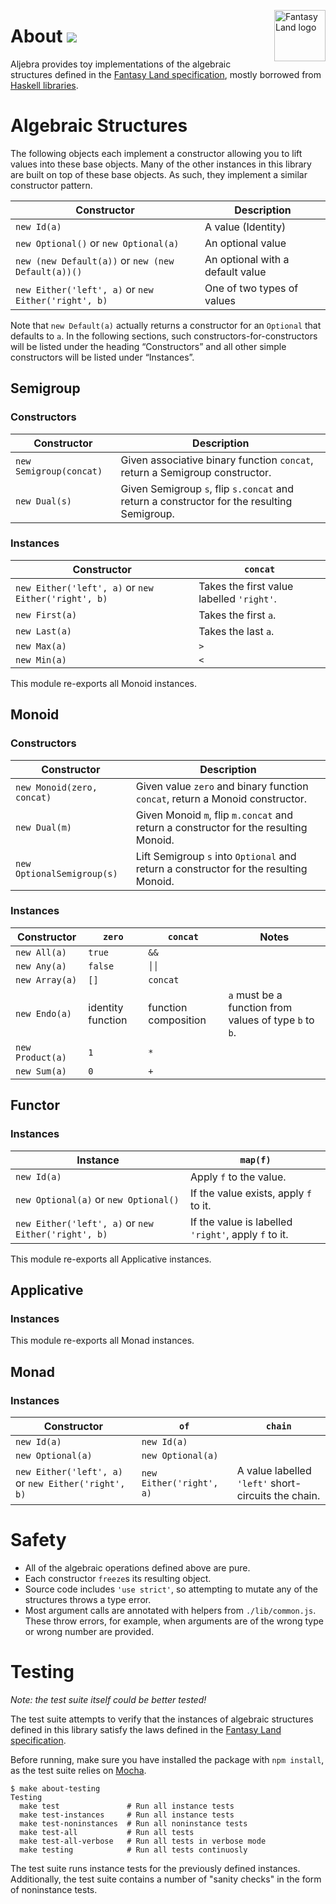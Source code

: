 <a href="https://github.com/pufuwozu/fantasy-land"><img src="https://raw.github.com/pufuwozu/fantasy-land/master/logo.png" align="right" width="82px" height="82px" alt="Fantasy Land logo" /></a>

About [<img src="https://travis-ci.org/markandrus/aljebra.png">](http://travis-ci.org/#!/markandrus/aljebra)
=====

Aljebra provides toy implementations of the algebraic structures defined in the [Fantasy Land specification](https://github.com/pufuwozu/fantasy-land), mostly borrowed from [Haskell libraries](http://hackage.haskell.org/package/base).

Algebraic Structures
====================

The following objects each implement a constructor allowing you to lift values into these base objects. Many of the other instances in this library are built on top of these base objects. As such, they implement a similar constructor pattern.

| Constructor                                         | Description
| --------------------------------------------------- | -----------
| `new Id(a)`                                         | A value (Identity)
| `new Optional()` or `new Optional(a)`               | An optional value
| `new (new Default(a))` or `new (new Default(a))()`  | An optional with a default value
| `new Either('left', a)` or `new Either('right', b)` | One of two types of values

Note that `new Default(a)` actually returns a constructor for an `Optional` that defaults to `a`. In the following sections, such constructors-for-constructors will be listed under the heading &#8220;Constructors&#8221; and all other simple constructors will be listed under &#8220;Instances&#8221;.

Semigroup
---------

### Constructors

| Constructor             | Description
| ----------------------- | -----------
| `new Semigroup(concat)` | Given associative binary function `concat`, return a Semigroup constructor.
| `new Dual(s)`           | Given Semigroup `s`, flip `s.concat` and return a constructor for the resulting Semigroup.

### Instances

| Constructor                                         | `concat`
| --------------------------------------------------- | --------
| `new Either('left', a)` or `new Either('right', b)` | Takes the first value labelled `'right'`.
| `new First(a)`                                      | Takes the first `a`.
| `new Last(a)`                                       | Takes the last `a`.
| `new Max(a)`                                        | `>`
| `new Min(a)`                                        | `<`

This module re-exports all Monoid instances.

Monoid
------

### Constructors

| Constructor                        | Description
| ---------------------------------- | -----------
| `new Monoid(zero, concat)`         | Given value `zero` and binary function `concat`, return a Monoid constructor.
| `new Dual(m)`                      | Given Monoid `m`, flip `m.concat` and return a constructor for the resulting Monoid.
| `new OptionalSemigroup(s)`         | Lift Semigroup `s` into `Optional` and return a constructor for the resulting Monoid.

### Instances

| Constructor      | `zero`            | `concat`             | Notes
| ---------------- | ----------------- | -------------------- | -----
| `new All(a)`     | `true`            | `&&`                 |
| `new Any(a)`     | `false`           | <code>││</code>      |
| `new Array(a)`   | `[]`              | `concat`             |
| `new Endo(a)`    | identity function | function composition | `a` must be a function from values of type `b` to `b`.
| `new Product(a)` | `1`               | `*`                  |
| `new Sum(a)`     | `0`               | `+`                  |

Functor
-------

### Instances

| Instance                                            | `map(f)`
| --------------------------------------------------- | --------
| `new Id(a)`                                         | Apply `f` to the value.
| `new Optional(a)` or `new Optional()`               | If the value exists, apply `f` to it.
| `new Either('left', a)` or `new Either('right', b)` | If the value is labelled `'right'`, apply `f` to it.

This module re-exports all Applicative instances.

Applicative
-----------

### Instances

This module re-exports all Monad instances.

Monad
-----

### Instances

| Constructor                                         | `of`                     | `chain`
| --------------------------------------------------- | ------------------------ | -------
| `new Id(a)`                                         | `new Id(a)`              |
| `new Optional(a)`                                   | `new Optional(a)`        |
| `new Either('left', a)` or `new Either('right', b)` | `new Either('right', a)` | A value labelled `'left'` short-circuits the chain.

Safety
======

* All of the algebraic operations defined above are pure.
* Each constructor `freeze`s its resulting object.
* Source code includes `'use strict'`, so attempting to mutate any of the structures throws a type error.
* Most argument calls are annotated with helpers from `./lib/common.js`. These throw errors, for example, when arguments are of the wrong type or wrong number are provided.

Testing
=======

_Note: the test suite itself could be better tested!_

The test suite attempts to verify that the instances of algebraic structures defined in this library satisfy the laws defined in the [Fantasy Land specification](https://github.com/pufuwozu/fantasy-land).

Before running, make sure you have installed the package with `npm install`, as the test suite relies on [Mocha](http://visionmedia.github.io/mocha/).

~~~
$ make about-testing
Testing
  make test               # Run all instance tests
  make test-instances     # Run all instance tests
  make test-noninstances  # Run all noninstance tests
  make test-all           # Run all tests
  make test-all-verbose   # Run all tests in verbose mode
  make testing            # Run all tests continuosly
~~~

The test suite runs instance tests for the previously defined instances. Additionally, the test suite contains a number of "sanity checks" in the form of noninstance tests.
